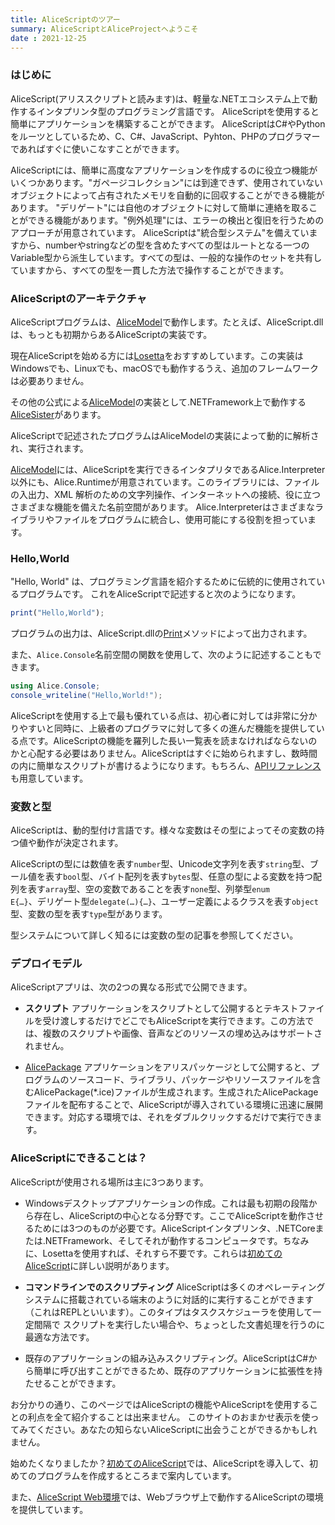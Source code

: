 ```yaml
---
title: AliceScriptのツアー
summary: AliceScriptとAliceProjectへようこそ
date : 2021-12-25
---
```

### はじめに
AliceScript(アリススクリプトと読みます)は、軽量な.NETエコシステム上で動作するインタプリンタ型のプログラミング言語です。
AliceScriptを使用すると簡単にアプリケーションを構築することができます。
AliceScriptはC#やPythonをルーツとしているため、C、C#、JavaScript、Pyhton、PHPのプログラマーであればすぐに使いこなすことができます。

AliceScriptには、簡単に高度なアプリケーションを作成するのに役立つ機能がいくつかあります。"ガページコレクション"には到達できず、使用されていないオブジェクトによって占有されたメモリを自動的に回収することができる機能があります。
"デリゲート"には自他のオブジェクトに対して簡単に連絡を取ることができる機能があります。"例外処理"には、エラーの検出と復旧を行うためのアプローチが用意されています。
AliceScriptは"統合型システム"を備えていますから、numberやstringなどの型を含めたすべての型はルートとなる一つのVariable型から派生しています。すべての型は、一般的な操作のセットを共有していますから、すべての型を一貫した方法で操作することができます。

### AliceScriptのアーキテクチャ
AliceScriptプログラムは、[AliceModel](./general/saim.md)で動作します。たとえば、AliceScript.dllは、もっとも初期からあるAliceScriptの実装です。

現在AliceScriptを始める方には[Losetta](https://github.com/WSOFT-Project/Losetta)をおすすめしています。この実装はWindowsでも、Linuxでも、macOSでも動作するうえ、追加のフレームワークは必要ありません。

その他の公式による[AliceModel](../saim)の実装として.NETFramework上で動作する[AliceSister](../alicesister)があります。

AliceScriptで記述されたプログラムはAliceModelの実装によって動的に解析され、実行されます。

[AliceModel](../saim)には、AliceScriptを実行できるインタプリタであるAlice.Interpreter以外にも、Alice.Runtimeが用意されています。このライブラリには、ファイルの入出力、XML 解析のための文字列操作、インターネットへの接続、役に立つさまざまな機能を備えた名前空間があります。
Alice.Interpreterはさまざまなライブラリやファイルをプログラムに統合し、使用可能にする役割を担っています。

### Hello,World
"Hello, World" は、プログラミング言語を紹介するために伝統的に使用されているプログラムです。 これをAliceScriptで記述すると次のようになります。

```js title="AliceScript"
print("Hello,World");
```

プログラムの出力は、AliceScript.dllの[Print](../alice/api/alice/print.md)メソッドによって出力されます。

また、`Alice.Console`名前空間の関数を使用して、次のように記述することもできます。

```cs title="AliceScript"
using Alice.Console;
console_writeline("Hello,World!");
```

AliceScriptを使用する上で最も優れている点は、初心者に対しては非常に分かりやすいと同時に、上級者のプログラマに対して多くの進んだ機能を提供している点です。AliceScriptの機能を羅列した長い一覧表を読まなければならないのかと心配する必要はありません。AliceScriptはすぐに始められますし、数時間の内に簡単なスクリプトが書けるようになります。もちろん、[APIリファレンス](./api/index.md)も用意しています。

### 変数と型
AliceScriptは、動的型付け言語です。様々な変数はその型によってその変数の持つ値や動作が決定されます。

AliceScriptの型には数値を表す`number`型、Unicode文字列を表す<code>string</code>型、ブール値を表す<code>bool</code>型、バイト配列を表す<code>bytes</code>型、任意の型による変数を持つ配列を表す<code>array</code>型、空の変数であることを表す<code>none</code>型、列挙型<code>enum E{…}</code>、デリゲート型<code>delegate(…){…}</code>、ユーザー定義によるクラスを表す<code>object</code>型、変数の型を表す<code>type</code>型があります。

型システムについて詳しく知るには変数の型の記事を参照してください。

### デプロイモデル
AliceScriptアプリは、次の2つの異なる形式で公開できます。

* **スクリプト** アプリケーションをスクリプトとして公開するとテキストファイルを受け渡しするだけでどこでもAliceScriptを実行できます。この方法では、複数のスクリプトや画像、音声などのリソースの埋め込みはサポートされません。

* [AlicePackage](./general/alice-package.md) アプリケーションをアリスパッケージとして公開すると、プログラムのソースコード、ライブラリ、パッケージやリソースファイルを含むAlicePackage(*.ice)ファイルが生成されます。生成されたAlicePackageファイルを配布することで、AliceScriptが導入されている環境に迅速に展開できます。対応する環境では、それをダブルクリックするだけで実行できます。

### AliceScriptにできることは？
AliceScriptが使用される場所は主に3つあります。

* Windowsデスクトップアプリケーションの作成。これは最も初期の段階から存在し、AliceScriptの中心となる分野です。ここでAliceScriptを動作させるためには3つのものが必要です。AliceScriptインタプリンタ、.NETCoreまたは.NETFramework、そしてそれが動作するコンピュータです。ちなみに、Losettaを使用すれば、それすら不要です。これらは[初めてのAliceScript](./tutorial/begining-alice.md)に詳しい説明があります。

* **コマンドラインでのスクリプティング** AliceScriptは多くのオペレーティングシステムに搭載されている端末のように対話的に実行することができます（これはREPLといいます）。このタイプはタスクスケジューラを使用して一定間隔で スクリプトを実行したい場合や、ちょっとした文書処理を行うのに最適な方法です。

* 既存のアプリケーションの組み込みスクリプティング。AliceScriptはC#から簡単に呼び出すことができるため、既存のアプリケーションに拡張性を持たせることができます。

お分かりの通り、このページではAliceScriptの機能やAliceScriptを使用することの利点を全て紹介することは出来ません。
このサイトのおまかせ表示を使ってみてください。あなたの知らないAliceScriptに出会うことができるかもしれません。

始めたくなりましたか？[初めてのAliceScript](./tutorial/begining-alice.md)では、AliceScriptを導入して、初めてのプログラムを作成するところまで案内しています。

また、[AliceScript Web環境](https://try.alice.wsoft.ws/)では、Webブラウザ上で動作するAliceScriptの環境を提供しています。